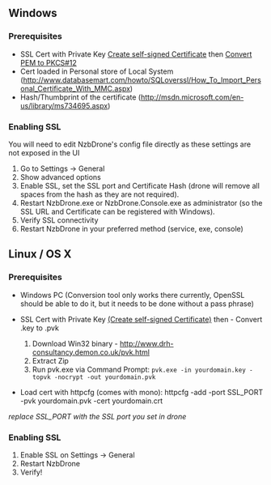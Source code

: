 ## Windows ##

### Prerequisites ###
- SSL Cert with Private Key [Create self-signed Certificate](http://www.selfsignedcertificate.com/) then [Convert PEM to PKCS#12](https://www.sslshopper.com/ssl-converter.html)
- Cert loaded in Personal store of Local System (http://www.databasemart.com/howto/SQLoverssl/How_To_Import_Personal_Certificate_With_MMC.aspx)
- Hash/Thumbprint of the certificate (http://msdn.microsoft.com/en-us/library/ms734695.aspx)

### Enabling SSL ###
You will need to edit NzbDrone's config file directly as these settings are not exposed in the UI

1. Go to Settings -> General
2. Show advanced options
3. Enable SSL, set the SSL port and Certificate Hash (drone will remove all spaces from the hash as they are not required).
4. Restart NzbDrone.exe or NzbDrone.Console.exe as administrator (so the SSL URL and Certificate can be registered with Windows).
5. Verify SSL connectivity
6. Restart NzbDrone in your preferred method (service, exe, console)

## Linux / OS X ##

### Prerequisites ###
- Windows PC (Conversion tool only works there currently, OpenSSL should be able to do it, but it needs to be done without a pass phrase)
- SSL Cert with Private Key [(Create self-signed Certificate)](http://www.selfsignedcertificate.com/) then 	- Convert .key to .pvk

  1. Download Win32 binary - http://www.drh-consultancy.demon.co.uk/pvk.html
  2. Extract Zip
  3. Run pvk.exe via Command Prompt: `pvk.exe -in yourdomain.key -topvk -nocrypt -out yourdomain.pvk`
- Load cert with httpcfg (comes with mono): httpcfg -add -port SSL_PORT -pvk yourdomain.pvk -cert yourdomain.crt

*replace SSL_PORT with the SSL port you set in drone*

### Enabling SSL ###

1. Enable SSL on Settings -> General
2. Restart NzbDrone
3. Verify!